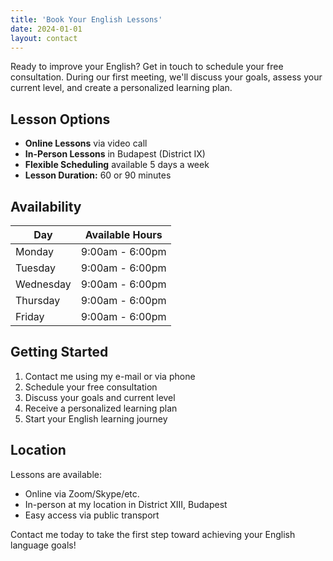 ```yaml
---
title: 'Book Your English Lessons'
date: 2024-01-01
layout: contact
---
```


Ready to improve your English? Get in touch to schedule your free consultation. During our first meeting, we'll discuss your goals, assess your current level, and create a personalized learning plan.

## Lesson Options

- **Online Lessons** via video call
- **In-Person Lessons** in Budapest (District IX)
- **Flexible Scheduling** available 5 days a week
- **Lesson Duration:** 60 or 90 minutes

## Availability

| Day       | Available Hours  |
| --------- | --------------- |
| Monday    | 9:00am - 6:00pm |
| Tuesday   | 9:00am - 6:00pm |
| Wednesday | 9:00am - 6:00pm |
| Thursday  | 9:00am - 6:00pm |
| Friday    | 9:00am - 6:00pm |


## Getting Started

1. Contact me using my e-mail or via phone
2. Schedule your free consultation
3. Discuss your goals and current level
4. Receive a personalized learning plan
5. Start your English learning journey

## Location

Lessons are available:
- Online via Zoom/Skype/etc.
- In-person at my location in District XIII, Budapest
- Easy access via public transport

Contact me today to take the first step toward achieving your English language goals!
